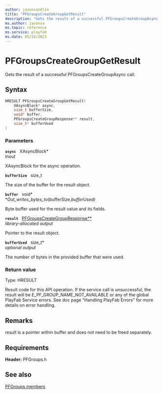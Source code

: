 ```yaml
---
author: jasonsandlin
title: "PFGroupsCreateGroupGetResult"
description: "Gets the result of a successful PFGroupsCreateGroupAsync call."
ms.author: jasonsa
ms.topic: reference
ms.service: playfab
ms.date: 05/24/2023
---
```


# PFGroupsCreateGroupGetResult  

Gets the result of a successful PFGroupsCreateGroupAsync call.  

## Syntax  
  
```cpp
HRESULT PFGroupsCreateGroupGetResult(  
    XAsyncBlock* async,  
    size_t bufferSize,  
    void* buffer,  
    PFGroupsCreateGroupResponse** result,  
    size_t* bufferUsed  
)  
```  
  
### Parameters  
  
**`async`** &nbsp; XAsyncBlock*  
*_Inout_*  
  
XAsyncBlock for the async operation.  
  
**`bufferSize`** &nbsp; size_t  
  
The size of the buffer for the result object.  
  
**`buffer`** &nbsp; void*  
*_Out_writes_bytes_to_(bufferSize,*bufferUsed)*  
  
Byte buffer used for the result value and its fields.  
  
**`result`** &nbsp; [PFGroupsCreateGroupResponse**](../../pfgroupstypes/structs/pfgroupscreategroupresponse.md)  
*library-allocated output*  
  
Pointer to the result object.  
  
**`bufferUsed`** &nbsp; size_t*  
*optional output*  
  
The number of bytes in the provided buffer that were used.  
  
  
### Return value
Type: HRESULT
  
Result code for this API operation. If the service call is unsuccessful, the result will be E_PF_GROUP_NAME_NOT_AVAILABLE or any of the global PlayFab Service errors. See doc page "Handling PlayFab Errors" for more details on error handling.
  
## Remarks  
  
result is a pointer within buffer and does not need to be freed separately.
  
## Requirements  
  
**Header:** PFGroups.h
  
## See also  
[PFGroups members](../pfgroups_members.md)  

  
  
